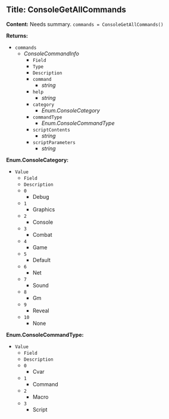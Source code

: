## Title: ConsoleGetAllCommands

**Content:**
Needs summary.
`commands = ConsoleGetAllCommands()`

**Returns:**
- `commands`
  - *ConsoleCommandInfo*
    - `Field`
    - `Type`
    - `Description`
    - `command`
      - *string*
    - `help`
      - *string*
    - `category`
      - *Enum.ConsoleCategory*
    - `commandType`
      - *Enum.ConsoleCommandType*
    - `scriptContents`
      - *string*
    - `scriptParameters`
      - *string*

**Enum.ConsoleCategory:**
- `Value`
  - `Field`
  - `Description`
  - `0`
    - Debug
  - `1`
    - Graphics
  - `2`
    - Console
  - `3`
    - Combat
  - `4`
    - Game
  - `5`
    - Default
  - `6`
    - Net
  - `7`
    - Sound
  - `8`
    - Gm
  - `9`
    - Reveal
  - `10`
    - None

**Enum.ConsoleCommandType:**
- `Value`
  - `Field`
  - `Description`
  - `0`
    - Cvar
  - `1`
    - Command
  - `2`
    - Macro
  - `3`
    - Script